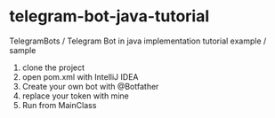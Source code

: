 # telegram-bot-java-tutorial
TelegramBots / Telegram Bot in java implementation tutorial example / sample

1. clone the  project
2. open pom.xml with IntelliJ IDEA
3. Create your own bot with @Botfather
4. replace your token with mine
5. Run from MainClass

